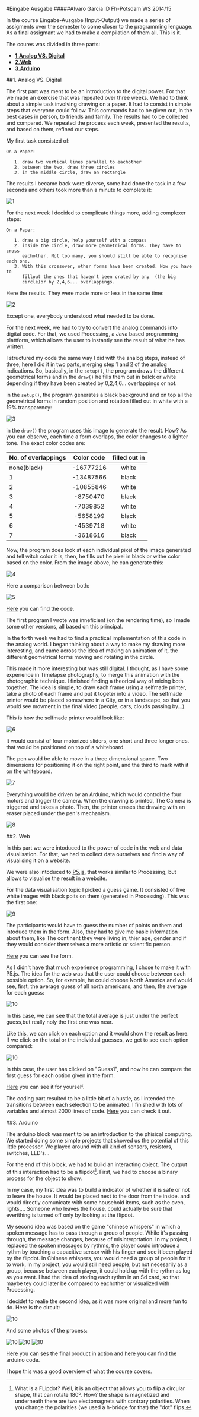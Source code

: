 #Eingabe Ausgabe
#####Alvaro Garcia ID Fh-Potsdam WS 2014/15

In the course Eingabe-Ausgabe (Input-Output) we made a series of assigments over the semester to come closer to the pragramming lenguage. As a final assigmant we had to make a compilation of them all. This is it.

The coures was divided in three parts:

* [**1.Analog VS. Digital**](#analogvsdigital)
* [**2.Web**](#web)
* [**3.Arduino**](#arduino)

##<a name ="analogvsdigital"></a>1. Analog VS. Digital

The first part was ment to be an introduction to the digital power. For that we made an exercise that was repeated over three weeks. We had to think about a simple task involving drawing on a paper. It had to consist in simple steps that everyone could follow. This commands had to be given out, in the best cases in person, to friends and family. The results had to be collected and compared. We repeated the process each week, presented the results, and based on them, refined our steps.

My first task consisted of:

```
On a Paper: 
   
   1. draw two vertical lines parallel to eachother
   2. between the two, draw three circles
   3. in the middle circle, draw an rectangle
```
  
  The results I became back were diverse, some had done the task in a few seconds and others took more than a minute to complete it:
  
![1](http://i.imgur.com/QKQHPBJ.png?1)

For the next week I decided to complicate things more, adding complexer steps:

```
On a Paper: 
   
   1. draw a big circle, help yourself with a compass
   2. inside the circle, draw more geometrical forms. They have to cross 
      eachother. Not too many, you should still be able to recognise each one. 
   3. With this crossover, other forms have been created. Now you have to
      fillout the ones that haven't been crated by any  (the big
      circle)or by 2,4,6... overlappings.
```

Here the results. They were made more or less in the same time:

![2](http://i.imgur.com/vxsHUAt.jpg?1)


Except one, everybody understood what needed to be done.

For the next week, we had to try to convert the analog commands into digital code. For that, we used Processing, a Java based programming plattform, which allows the user to instantly see the result of what he has written. 

I structured my code the same way I did with the analog steps, instead of three, here I did it in two parts, merging step 1 and 2 of the analog indications.
So, basically, in the `setup()`, the program draws the different geometrical forms and in the `draw()` he fills them out in balck or white depending if they have been created by 0,2,4,6... overlappings or not.

in the `setup()`, the program generates a black background and on top  all the geometrical forms in random position  and rotation filled out in white with a 19% transparency:

![3](http://i.imgur.com/j6DAQ6x.png?1)

in the `draw()` the program uses this image to generate the result. How? As you can observe, each time a form overlaps, the color changes to a lighter tone. The exact color codes are:

| No. of overlappings | Color code  | filled out in |
|:------------- |:---------------:| :---------------: |
|none(black)| -16777216 | white |
| 1     |  -13487566 | black
| 2 | -10855846 | white |
| 3  | -8750470  | black
|4 |-7039852| white |
| 5| -5658199 | black
| 6| -4539718 | white |
| 7 | -3618616 | black

Now, the program does look at each individual pixel of the image generated and tell witch color it is, then, he fills out he pixel in black or withe color based on  the color. From the image above, he can generate this:

![4](http://i.imgur.com/3vStZqw.png?1)

Here a comparison between both:

![5](http://i.imgur.com/SlTovX3.png?1)
 
 
  [Here][link1] you can find the code.

 The first program I wrote was inneficient (on the rendering time), so I made some other versions, all based on this  principal. 
 
 In the forth week we had to find a practical implementation of this code in the analog world. I began thinking about a way to make my drawing more interesting, and came across the idea of making an animation of it, the different geometrical forms moving and rotating in the circle. 
 
This made it more interesting but was still digital. I thought, as I have some experience in Timelapse photography, to merge this animation with the photographic technique. I finished finding a theorical way of mixing both together. The idea is simple, to draw each frame using a selfmade printer, take a photo of each frame and put it togeter into a video. The selfmade printer would be placed somewhere in a City, or in a landscape, so that you would see movment in the final video (people, cars, clouds passing by...).
 
 
 This is how the selfmade printer would look like:
 
 ![6](http://i.imgur.com/yvS02aE.png)
 
It would consist of four motorized sliders, one short and three longer ones. that would be positioned on top of a whiteboard. 

The pen would be able to move in a three dimensional space. Two dimensions for positioning it on the right point, and the third to mark with it on the whiteboard.
  
 ![7](http://i.imgur.com/wPF2uru.png)
 
 Everything would be driven by an Arduino, which would control the four motors and trigger the camera. When the drawing is printed, The Camera is triggered and takes a photo. Then, the printer erases the drawing with an eraser placed under the pen's mechanism.
 
 ![8](http://i.imgur.com/vt8KJE7.png?1)
 
 
 

##<a name ="web"></a>2. Web

In this part we were intoduced to the power of code in the web and data visualisation. For that, we had to collect data ourselves and find a way of  visualising it on a website. 

We were also intoduced to [P5.js](http://p5js.org), that works similar to Processing, but allows to visualise the result in a website.

For the data visualisation topic I picked a guess game. It consisted of five white images with black poits on them (generated in Processing). This was the first one:

![9](http://i.imgur.com/Tty1ZvR.jpg?1)

The participants would have to guess the number of points on them and intoduce them in the form. Also, they had to give me basic information about them, like The continent they were living in, thier age, gender and if they would consider themselves a more artistic or scientific person.

[Here][link2] you can see the form.

As I didn't have that much experience programming, I chose to make it with P5.js. The idea for the web was that the user could choose between each possible option. So, for example, he could choose North America and would see, first, the average guess of all north americans, and then, the average for each guess:

![10](/Users/Alvaro/Desktop/10.png)

In this case, we can see that the total average is just under the perfect guess,but really noly the first one was near.

Like this, we can click on each option and it would show the result as here. If we click on the total or the individual guesses, we get to see each option compared:

![10](/Users/Alvaro/Desktop/11.png)

In this case, the user has clicked on "Guess1", and now he can compare the first guess for each option given in the form.

[Here][link3] you can see it for yourself.

The coding part resulted to be a little bit of a hustle, as I intended the transitions between each selection to be animated.
I finished with lots of variables and almost 2000 lines of code. [Here][link4] you can check it out.



##<a name ="arduino"></a>3. Arduino

The arduino block was ment to be an introduction to the phisical computing. We started doing some simple projects that showed us the potential of this little processor.
We played around with all kind of sensors, resistors, switches, LED's...

For the end of this block, we had to build an interacting object. The output of this interaction had to be a flipdot[^flipdot]. First, we had to choose a binary process for the object to show. 

In my case, my first idea was to build a indicator of whether it is safe or not to leave the house. It would be placed next to the door from the inside.
and would directly comunicate with some household items, such as the oven, lights,... Someone who leaves the house, could actually be sure that everithing is turned off only by looking at the flipdot. 

My second idea was based on the game "chinese whispers" in which a spoken message has to pass through a group of people. While it's passing through, the message changes, because of misinterprtation.
In my project, I replaced the spoken messages by rythms, the player could introduce a rythm by touching a capacitive sensor with his finger and see it been played by the flipdot. In Chinese whispers, you would need a group of people for it to work, In my project, you would still need people, but not necesarily as a group, because between each player, it could hold up with the rythm as log as you want. I had the idea of storing each rythm in an Sd card, so that maybe tey could later be compared to eachother or visualized with Processing.

I decidet to realie the second idea, as it was more original and more fun to do.
Here is the circuit:

![10](/Users/Alvaro/Desktop/12.png)

And some photos of the process:

![10](/Users/Alvaro/Desktop/13.jpg)
![10](/Users/Alvaro/Desktop/14.jpg)
![10](/Users/Alvaro/Desktop/15.jpg)

[Here][link5] you can ses the final product in action and [here][link6] you can find the arduino code.

I hope this was a good overview of what the course covers.



[link1]: github.com/fullcodepixelimage
[link2]: https://docs.google.com/forms/d/1PAwjxJQz2l65CJPxiWn2zA7Dtr0jKwkhc1Q2Oo37FoQ/edit
[link3]: https://varusgarcia.github.io
[link4]: https://code.forguessing
[link5]: https://videoflipdot
[link6]: https://videoflipdot

[^flipdot]: What is a FLipdot? Well, it is an object that allows you to flip a circular shape, that can rotate 180º. How? the shape is magnetized and underneath there are two electomagnets with contrary polarities. When you change the  polarities (we used a h-bridge for that) the "dot" flips.
